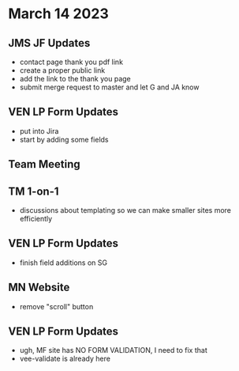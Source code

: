 # March 14 2023

## JMS JF Updates
- contact page thank you pdf link
- create a proper public link
- add the link to the thank you page
- submit merge request to master and let G and JA know

## VEN LP Form Updates
- put into Jira
- start by adding some fields

## Team Meeting

## TM 1-on-1
- discussions about templating so we can make smaller sites more efficiently

## VEN LP Form Updates
- finish field additions on SG

## MN Website
- remove "scroll" button

## VEN LP Form Updates
- ugh, MF site has NO FORM VALIDATION, I need to fix that
- vee-validate is already here
